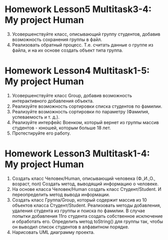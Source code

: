 # Homework Lesson5 Multitask3-4: My project Human
 3. Усовершенствуйте класс, описывающий группу студентов, добавив возможность сохранения группы в файл.
 4. Реализовать обратный процесс. Т.е. считать данные о группе из файла, и на их основе создать объект типа группа.

# Homework Lesson4 Multitask1-5: My project Human
 1. Усовершенствуйте класс Group, добавив возможность интерактивного добавления объекта.
 2. Реализуйте возможность сортировки списка студентов по фамилии.
 3. Реализуйте возможность сортировки по параметру (Фамилия, успеваемость и т. д.).
 4. Реализуйте интерфейс Военком, который вернет из группы массив студентов - юношей, которым больше 18 лет.
 5. Протестируйте его работу.

# Homework Lesson3 Multitask1-4: My project Human
 1. Создать класс Человек/Human, описывающий человека (Ф.,И.,О., возраст, пол)
 Создать метод, выводящий информацию о человеке.
 2. На основе класса Человек/Human создать класс Студент/Student. И переопределить метод вывода информации.
 3. Создать класс Группа/Group, который содержит массив из 10 объектов класса Студент/Student.
 Реализовать методы добавления, удаления студента из группы и поиска по фамилии.
 В случае попытки добавления 11го студента создать собственное исключение и обработать его.
 Определить метод toString() для группы так, чтобы он выводил список студентов в алфавитном порядке.
 4. Нарисовать UML диаграмму проекта. 